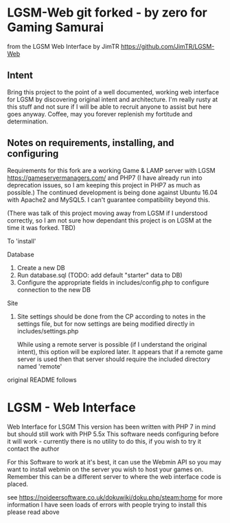 # LGSM-Web git forked - by zero for Gaming Samurai

from the LGSM Web Interface by JimTR
https://github.com/JimTR/LGSM-Web

## Intent
Bring this project to the point of a well documented, working web interface for LGSM by discovering original intent and architecture.
I'm really rusty at this stuff and not sure if I will be able to recruit anyone to assist but here goes anyway. 
Coffee, may you forever replenish my fortitude and determination.

## Notes on requirements, installing, and configuring
Requirements for this fork are a working Game & LAMP server with LGSM https://gameservermanagers.com/ and PHP7 (I have already run into deprecation issues, so I am keeping this project in PHP7 as much as possible.)
The continued development is being done against Ubuntu 16.04 with Apache2 and MySQL5.
I can't guarantee compatibility beyond this.

(There was talk of this project moving away from LGSM if I understood correctly, so I am not sure how dependant this project is on LGSM at the time it was forked. TBD)

To 'install' 

Database
1. Create a new DB
2. Run database.sql (TODO: add default "starter" data to DB)
3. Configure the appropriate fields in includes/config.php to configure connection to the new DB

Site
1. Site settings should be done from the CP according to notes in the settings file, but for now settings are being modified directly in includes/settings.php

   While using a remote server is possible (if I understand the original intent), this option will be explored later. It appears that if a remote game server is used then that server should require the included directory named 'remote'

original README follows

# LGSM - Web Interface
Web Interface for LSGM
This version has been written with PHP 7 in mind but should still work with PHP 5.5x
This software needs configuring before it will work - currently there is no utility to do this, if you wish to try it contact the author

For this Software to work at it's best, it can use the Webmin API so you may want to install webmin on the server you wish to host your games on.
Remember this can be a different server to where the web interface code is placed.

see https://noideersoftware.co.uk/dokuwiki/doku.php/steam:home for more information 
I have seen loads of errors with people trying to install this please read above
